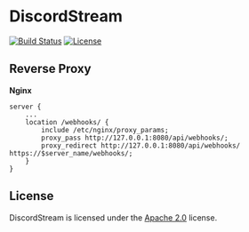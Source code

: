 # DiscordStream

[![Build Status](https://api.travis-ci.com/LXGaming/DiscordStream.svg?branch=master)](https://travis-ci.com/LXGaming/DiscordStream)
[![License](https://lxgaming.github.io/badges/License-Apache%202.0-blue.svg)](https://www.apache.org/licenses/LICENSE-2.0)

## Reverse Proxy

**Nginx**
```nginx
server {
    ...
    location /webhooks/ {
        include /etc/nginx/proxy_params;
        proxy_pass http://127.0.0.1:8080/api/webhooks/;
        proxy_redirect http://127.0.0.1:8080/api/webhooks/ https://$server_name/webhooks/;
    }
}
```

## License
DiscordStream is licensed under the [Apache 2.0](https://www.apache.org/licenses/LICENSE-2.0) license.